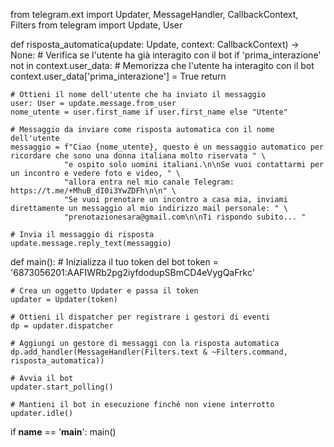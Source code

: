 from telegram.ext import Updater, MessageHandler, CallbackContext, Filters
from telegram import Update, User

def risposta_automatica(update: Update, context: CallbackContext) -> None:
    # Verifica se l'utente ha già interagito con il bot
    if 'prima_interazione' not in context.user_data:
        # Memorizza che l'utente ha interagito con il bot
        context.user_data['prima_interazione'] = True
        return

    # Ottieni il nome dell'utente che ha inviato il messaggio
    user: User = update.message.from_user
    nome_utente = user.first_name if user.first_name else "Utente"

    # Messaggio da inviare come risposta automatica con il nome dell'utente
    messaggio = f"Ciao {nome_utente}, questo è un messaggio automatico per ricordare che sono una donna italiana molto riservata " \
                "e ospito solo uomini italiani.\n\nSe vuoi contattarmi per un incontro e vedere foto e video, " \
                "allora entra nel mio canale Telegram: https://t.me/+MhuB_dI0i3YwZDFh\n\n" \
                "Se vuoi prenotare un incontro a casa mia, inviami direttamente un messaggio al mio indirizzo mail personale: " \
                "prenotazionesara@gmail.com\n\nTi rispondo subito... "

    # Invia il messaggio di risposta
    update.message.reply_text(messaggio)

def main():
    # Inizializza il tuo token del bot
    token = '6873056201:AAFIWRb2pg2iyfdodupSBmCD4eVygQaFrkc'

    # Crea un oggetto Updater e passa il token
    updater = Updater(token)

    # Ottieni il dispatcher per registrare i gestori di eventi
    dp = updater.dispatcher

    # Aggiungi un gestore di messaggi con la risposta automatica
    dp.add_handler(MessageHandler(Filters.text & ~Filters.command, risposta_automatica))

    # Avvia il bot
    updater.start_polling()

    # Mantieni il bot in esecuzione finché non viene interrotto
    updater.idle()

if __name__ == '__main__':
    main()
